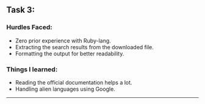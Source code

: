 ## Task 3:
  
  ### Hurdles Faced:
  
  * Zero prior experience with Ruby-lang.
  * Extracting the search results from the downloaded file.
  * Formatting the output for better readability.
  
  ### Things I learned:
  
  * Reading the official documentation helps a lot.
  * Handling alien languages using Google.
***
